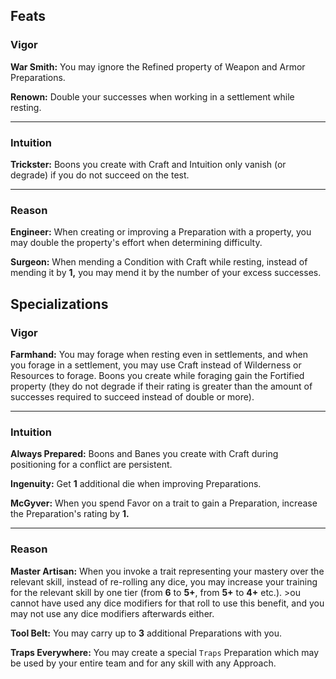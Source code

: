 ##  Feats

### Vigor

**War Smith:** You may ignore the Refined property of Weapon and Armor Preparations.

**Renown:** Double your successes when working in a settlement while resting.

---

### Intuition

**Trickster:** Boons you create with Craft and Intuition only vanish (or degrade) if you do not succeed on the test.

---

### Reason

**Engineer:** When creating or improving a Preparation with a property, you may double the property's effort when determining difficulty.

**Surgeon:** When mending a Condition with Craft while resting, instead of mending it by **1,** you may mend it by the number of your excess successes.




## Specializations

### Vigor

**Farmhand:** You may forage when resting even in settlements, and when you forage in a settlement, you may use Craft instead of Wilderness or Resources to forage. Boons you create while foraging gain the Fortified property (they do not degrade if their rating is greater than the amount of successes required to succeed instead of double or more).

---

### Intuition

**Always Prepared:** Boons and Banes you create with Craft during positioning for a conflict are persistent. 

**Ingenuity:** Get **1** additional die when improving Preparations.

**McGyver:** When you spend Favor on a trait to gain a Preparation, increase the Preparation's rating by **1.**

---

### Reason

**Master Artisan:** When you invoke a trait representing your mastery over the relevant skill, instead of re-rolling any dice, you may increase your training for the relevant skill by one tier (from **6** to **5+**, from **5+** to **4+** etc.). >ou cannot have used any dice modifiers for that roll to use this benefit, and you may not use any dice modifiers afterwards either.

**Tool Belt:** You may carry up to **3** additional Preparations with you.

**Traps Everywhere:** You may create a special `Traps` Preparation which may be used by your entire team and for any skill with any Approach.
